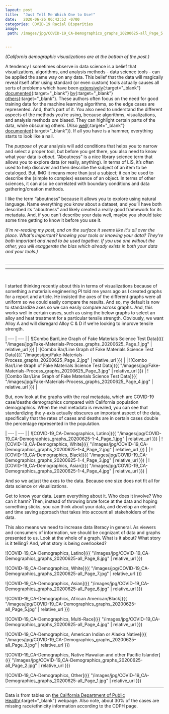 ```yaml
---
layout: post
title:  "Just Tell Me Which One to Use!"
date:   2020-06-26 06:42:53 -0700
categories: COVID-19 Racial Disparities
image:
 path: /images/jpg/COVID-19_CA-Demographics_graphs_20200625-all_Page_5.jpg


---
```


*(California demographic visualizations are at the bottom of the post.)*

A tendency I sometimes observe in data science is a belief that visualizations, algorithms, and analysis methods - data science tools - can be applied the same way on any data. This belief that the data will magically reveal itself after using standard (or even custom) tools actually causes all sorts of problems which have been 
[extensively](https://safiyaunoble.com){:target="_blank"} 
[documented](https://www.goodreads.com/book/show/38212110-technically-wrong){:target="_blank"} 
[by](https://www.goodreads.com/book/show/34964830-automating-inequality){:target="_blank"} 
[others](https://www.goodreads.com/book/show/42527493-race-after-technology){:target="_blank"}.  These authors often focus on the need for good training data for the machine learning algorithms, so the edge cases are represented. And, that’s part of it. You also need to understand the different aspects of the methods you’re using, because algorithms, visualizations, and analysis methods *are* biased. They can highlight certain parts of the data, while obscuring others. (Also [well](https://www.goodreads.com/book/show/51291.How_to_Lie_with_Statistics){:target="_blank"} [documented](https://www.goodreads.com/book/show/28186015-weapons-of-math-destruction){:target="_blank"}). If all you have is a hammer, everything starts to look like a nail.

The *purpose* of your analysis will add conditions that helps you to narrow and select a proper tool, but before you get there, you also need to know what your data is *about*.  “Aboutness” is a nice library science term that allows you to explore data (or really, anything). In terms of LIS, it’s often used to help discover and then describe the subject of an item to be cataloged. But, IMO it means more than just a subject; it can be used to describe the (simple to complex) essence of an object.  In terms of other sciences, it can also be correlated with boundary conditions and data gathering/creation methods. 

I like the term “aboutness” because it allows you to explore using natural language. Name everything you know about a dataset, and you’ll have both described its “aboutness” and likely created a really good framework for its metadata. And, if you can't describe your data well, maybe you should take some time getting to know it before you use it.

*(I'm re-reading my post, and on the surface it seems like it's all over the place. What's important? knowing your tools or knowing your data?  They're both important and need to be used together. If you use one without the other, you will exaggerate the bias which already exists in both your data and your tools.)*  
<br>

---

---
<br>

I started thinking recently about this in terms of visualizations because of something a materials engineering PI told me years ago as I created graphs for a report and article. He insisted the axes of the different graphs were all uniform so we could easily compare the results. And so, my default is now to standardize axes so we can easily compare across graphs. And, this works well in certain cases, such as using the below graphs to select an alloy and heat treatment for a particular tensile strength. Obviously, we want Alloy A and will disregard Alloy C & D if we're looking to improve tensile strength.

| --- | --- |
| ![Combo Bar/Line Graph of Fake Materials Science Test Data]({{ "/images/jpg/Fake-Materials-Process_graphs_20200625_Page_1.jpg" | relative_url }}) | ![Combo Bar/Line Graph of Fake Materials Science Test Data]({{ "/images/jpg/Fake-Materials-Process_graphs_20200625_Page_2.jpg" | relative_url }}) |
| ![Combo Bar/Line Graph of Fake Materials Science Test Data]({{ "/images/jpg/Fake-Materials-Process_graphs_20200625_Page_3.jpg" | relative_url }}) | ![Combo Bar/Line Graph of Fake Materials Science Test Data]({{ "/images/jpg/Fake-Materials-Process_graphs_20200625_Page_4.jpg" | relative_url }}) |

But, now look at the graphs with the real metadata, which are COVID-19 case/deaths demographics compared with California population demographics.  When the real metadata is revealed, you can see that standardizing the y-axis actually obscures an important aspect of the data, specifically that the rates of cases and deaths are in certain cases double the percentage represented in the population.  

| --- | --- |
| ![COVID-19_CA-Demographics, Latino]({{ "/images/jpg/COVID-19_CA-Demographics_graphs_20200625-1-4_Page_1.jpg" | relative_url }}) | ![COVID-19_CA-Demographics, White]({{ "/images/jpg/COVID-19_CA-Demographics_graphs_20200625-1-4_Page_2.jpg" | relative_url }}) |
| ![COVID-19_CA-Demographics, Black]({{ "/images/jpg/COVID-19_CA-Demographics_graphs_20200625-1-4_Page_3.jpg" | relative_url }}) | ![COVID-19_CA-Demographics, Asian]({{ "/images/jpg/COVID-19_CA-Demographics_graphs_20200625-1-4_Page_4.jpg" | relative_url }}) |



And so we adjust the axes to the data.  Because one size does not fit all for data science or visualizations. 

Get to know your data. Learn everything about it. Who does it involve?  Who can it harm? Then, instead of throwing brute force at the data and hoping something sticks, you can think about your data, and develop an elegant and time saving approach that takes into account all stakeholders of the data. 

This also means we need to increase data literacy in general.  As viewers and consumers of information, we should be cognizant of data and graphs presented to us.  Look at the whole of a graph. What is it about? What story is it telling? And, what story is being overlooked?

​​​![COVID-19_CA-Demographics, ​Latino]({{ "/images/jpg/COVID-19_CA-Demographics_graphs_20200625-all_Page_8.jpg" | relative_url }})

![COVID-19_CA-Demographics, White]({{ "/images/jpg/COVID-19_CA-Demographics_graphs_20200625-all_Page_7.jpg" | relative_url }})

​​![COVID-19_CA-Demographics, ​Asian]({{ "/images/jpg/COVID-19_CA-Demographics_graphs_20200625-all_Page_6.jpg" | relative_url }})

​​![COVID-19_CA-Demographics, ​African American/Black]({{ "/images/jpg/COVID-19_CA-Demographics_graphs_20200625-all_Page_5.jpg" | relative_url }})

​![COVID-19_CA-Demographics, ​Multi-Race]({{ "/images/jpg/COVID-19_CA-Demographics_graphs_20200625-all_Page_4.jpg" | relative_url }})

​![COVID-19_CA-Demographics, ​American Indian or Alaska Native]({{ "/images/jpg/COVID-19_CA-Demographics_graphs_20200625-all_Page_3.jpg" | relative_url }})

​![COVID-19_CA-Demographics, ​Native Hawaiian and other Pacific Islander]({{ "/images/jpg/COVID-19_CA-Demographics_graphs_20200625-all_Page_2.jpg" | relative_url }})

![COVID-19_CA-Demographics, Other]({{ "/images/jpg/COVID-19_CA-Demographics_graphs_20200625-all_Page_1.jpg" | relative_url }}) 


---

Data is from tables on 
[the California Department of Public Health](https://www.cdph.ca.gov/Programs/CID/DCDC/Pages/COVID-19/Race-Ethnicity.aspx#){:target="_blank"} webpage. 
Also note, about 30% of the cases are missing race/ethnicity information according to the CDPH page.

